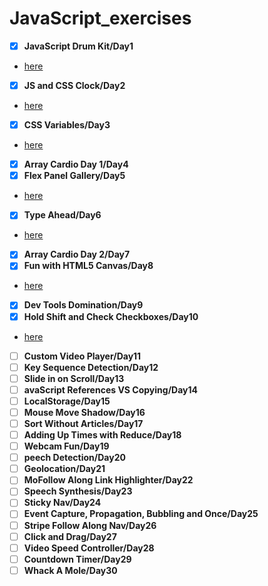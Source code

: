 # JavaScript_exercises
- [x] **JavaScript Drum Kit/Day1**
- [here](https://cat26.github.io/JavaScript_exercises/Day1/drum.html)
- [x] **JS and CSS Clock/Day2**
- [here](https://cat26.github.io/JavaScript_exercises/Day2/clock.html)
- [x] **CSS Variables/Day3**
- [here](https://cat26.github.io/JavaScript_exercises/Day3/variables.html)
- [x] **Array Cardio Day 1/Day4**
- [x] **Flex Panel Gallery/Day5**
- [here](https://cat26.github.io/JavaScript_exercises/Day5/flex_panels.html)
- [x] **Type Ahead/Day6**
- [here](https://cat26.github.io/JavaScript_exercises/Day6/ajax_type_ahead.html)
- [x] **Array Cardio Day 2/Day7**
- [x] **Fun with HTML5 Canvas/Day8**
- [here](https://cat26.github.io/JavaScript_exercises/Day8/canvas.html)
- [x] **Dev Tools Domination/Day9**
- [x] **Hold Shift and Check Checkboxes/Day10**
- [here](https://cat26.github.io/JavaScript_exercises/Day10/shift.html)
- [ ] **Custom Video Player/Day11**
- [ ] **Key Sequence Detection/Day12**
- [ ] **Slide in on Scroll/Day13**
- [ ] **avaScript References VS Copying/Day14**
- [ ] **LocalStorage/Day15**
- [ ] **Mouse Move Shadow/Day16**
- [ ] **Sort Without Articles/Day17**
- [ ] **Adding Up Times with Reduce/Day18**
- [ ] **Webcam Fun/Day19**
- [ ] **peech Detection/Day20**
- [ ] **Geolocation/Day21**
- [ ] **MoFollow Along Link Highlighter/Day22**
- [ ] **Speech Synthesis/Day23**
- [ ] **Sticky Nav/Day24**
- [ ] **Event Capture, Propagation, Bubbling and Once/Day25**
- [ ] **Stripe Follow Along Nav/Day26**
- [ ] **Click and Drag/Day27**
- [ ] **Video Speed Controller/Day28**
- [ ] **Countdown Timer/Day29**
- [ ] **Whack A Mole/Day30**
